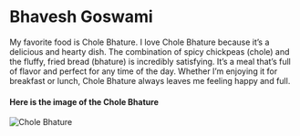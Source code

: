 # Bhavesh Goswami
My favorite food is Chole Bhature. I love Chole Bhature because it’s a delicious and hearty dish. The combination of spicy chickpeas (chole) and the fluffy, fried bread (bhature) is incredibly satisfying. It’s a meal that’s full of flavor and perfect for any time of the day. Whether I’m enjoying it for breakfast or lunch, Chole Bhature always leaves me feeling happy and full.

#### Here is the image of the Chole Bhature 
![Chole Bhature](C:\Users\s572836\Pictures\image.jpg) 